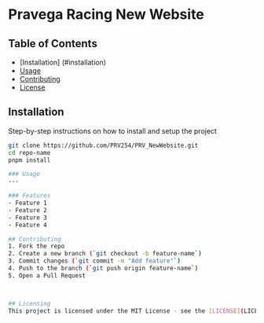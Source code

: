 # Pravega Racing New Website

## Table of Contents
- [Installation] (#installation)
- [Usage](#usage)
- [Contributing](#contributing)
- [License](#license)

## Installation 
Step-by-step instructions on how to install and setup the project

```bash
git clone https://github.com/PRV254/PRV_NewWebsite.git
cd repo-name
pnpm install

### Usage
---

### Features
- Feature 1
- Feature 2
- Feature 3
- Feature 4

## Contributing
1. Fork the repo
2. Create a new branch (`git checkout -b feature-name`)
3. Commit changes (`git commit -m "Add feature"`)
4. Push to the branch (`git push origin feature-name`)
5. Open a Pull Request



## Licensing
This project is licensed under the MIT License - see the [LICENSE](LICENSE) file for details.